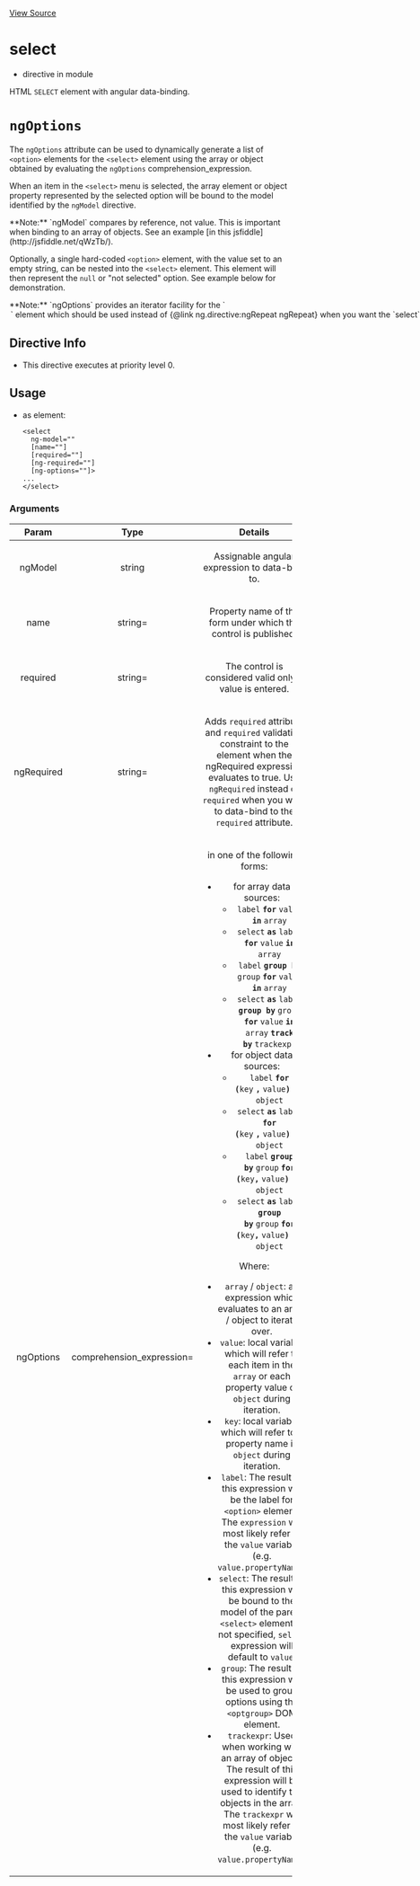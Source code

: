 

[View Source](http://github.com///tree/master/#L21283)



# select



* directive in module []()






HTML `SELECT` element with angular data-binding.

# `ngOptions`

The `ngOptions` attribute can be used to dynamically generate a list of `<option>`
elements for the `<select>` element using the array or object obtained by evaluating the
`ngOptions` comprehension_expression.

When an item in the `<select>` menu is selected, the array element or object property
represented by the selected option will be bound to the model identified by the `ngModel`
directive.

<div class="alert alert-warning">
**Note:** `ngModel` compares by reference, not value. This is important when binding to an
array of objects. See an example [in this jsfiddle](http://jsfiddle.net/qWzTb/).
</div>

Optionally, a single hard-coded `<option>` element, with the value set to an empty string, can
be nested into the `<select>` element. This element will then represent the `null` or "not selected"
option. See example below for demonstration.

<div class="alert alert-warning">
**Note:** `ngOptions` provides an iterator facility for the `<option>` element which should be used instead
of {@link ng.directive:ngRepeat ngRepeat} when you want the
`select` model to be bound to a non-string value. This is because an option element can only
be bound to string values at present.
</div>








## Directive Info


* This directive executes at priority level 0.


## Usage




* as element:
    ```
    <select
      ng-model=""
      [name=""]
      [required=""]
      [ng-required=""]
      [ng-options=""]>
    ...
    </select>
    ```




### Arguments

| Param | Type | Details |
| :--: | :--: | :--: |
| ngModel | string | <p>Assignable angular expression to data-bind to.</p>  |
| name | string= | <p>Property name of the form under which the control is published.</p>  |
| required | string= | <p>The control is considered valid only if value is entered.</p>  |
| ngRequired | string= | <p>Adds <code>required</code> attribute and <code>required</code> validation constraint to the element when the ngRequired expression evaluates to true. Use <code>ngRequired</code> instead of <code>required</code> when you want to data-bind to the <code>required</code> attribute.</p>  |
| ngOptions | comprehension_expression= | <p>in one of the following forms:</p> <ul> <li>for array data sources:<ul> <li><code>label</code> <strong><code>for</code></strong> <code>value</code> <strong><code>in</code></strong> <code>array</code></li> <li><code>select</code> <strong><code>as</code></strong> <code>label</code> <strong><code>for</code></strong> <code>value</code> <strong><code>in</code></strong> <code>array</code></li> <li><code>label</code>  <strong><code>group by</code></strong> <code>group</code> <strong><code>for</code></strong> <code>value</code> <strong><code>in</code></strong> <code>array</code></li> <li><code>select</code> <strong><code>as</code></strong> <code>label</code> <strong><code>group by</code></strong> <code>group</code> <strong><code>for</code></strong> <code>value</code> <strong><code>in</code></strong> <code>array</code> <strong><code>track by</code></strong> <code>trackexpr</code></li> </ul> </li> <li>for object data sources:<ul> <li><code>label</code> <strong><code>for (</code></strong><code>key</code> <strong><code>,</code></strong> <code>value</code><strong><code>) in</code></strong> <code>object</code></li> <li><code>select</code> <strong><code>as</code></strong> <code>label</code> <strong><code>for (</code></strong><code>key</code> <strong><code>,</code></strong> <code>value</code><strong><code>) in</code></strong> <code>object</code></li> <li><code>label</code> <strong><code>group by</code></strong> <code>group</code> <strong><code>for (</code></strong><code>key</code><strong><code>,</code></strong> <code>value</code><strong><code>) in</code></strong> <code>object</code></li> <li><code>select</code> <strong><code>as</code></strong> <code>label</code> <strong><code>group by</code></strong> <code>group</code> <strong><code>for</code> <code>(</code></strong><code>key</code><strong><code>,</code></strong> <code>value</code><strong><code>) in</code></strong> <code>object</code></li> </ul> </li> </ul> <p>Where:</p> <ul> <li><code>array</code> / <code>object</code>: an expression which evaluates to an array / object to iterate over.</li> <li><code>value</code>: local variable which will refer to each item in the <code>array</code> or each property value of <code>object</code> during iteration.</li> <li><code>key</code>: local variable which will refer to a property name in <code>object</code> during iteration.</li> <li><code>label</code>: The result of this expression will be the label for <code>&lt;option&gt;</code> element. The <code>expression</code> will most likely refer to the <code>value</code> variable (e.g. <code>value.propertyName</code>).</li> <li><code>select</code>: The result of this expression will be bound to the model of the parent <code>&lt;select&gt;</code> element. If not specified, <code>select</code> expression will default to <code>value</code>.</li> <li><code>group</code>: The result of this expression will be used to group options using the <code>&lt;optgroup&gt;</code> DOM element.</li> <li><code>trackexpr</code>: Used when working with an array of objects. The result of this expression will be used to identify the objects in the array. The <code>trackexpr</code> will most likely refer to the <code>value</code> variable (e.g. <code>value.propertyName</code>).</li> </ul>  |




